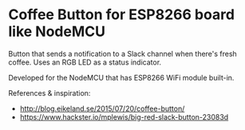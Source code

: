 # Coffee Button for ESP8266 board like NodeMCU

Button that sends a notification to a Slack channel when there's fresh coffee.
Uses an RGB LED as a status indicator.

Developed for the NodeMCU that has ESP8266 WiFi module built-in.

References & inspiration:

* http://blog.eikeland.se/2015/07/20/coffee-button/
* https://www.hackster.io/mplewis/big-red-slack-button-23083d

